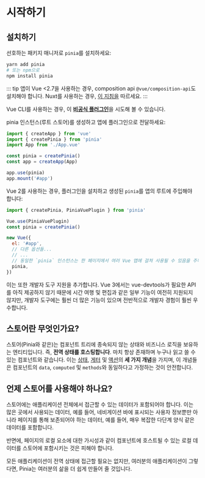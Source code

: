 # 시작하기

## 설치하기

<VueMasteryLogoLink for="pinia-cheat-sheet">
</VueMasteryLogoLink>

선호하는 패키지 매니저로 `pinia`를 설치하세요:

```bash
yarn add pinia
# 또는 npm으로
npm install pinia
```

::: tip
앱이 Vue <2.7을 사용하는 경우, composition api `@vue/composition-api`도 설치해야 합니다. Nuxt를 사용하는 경우, [이 지침을](/ssr/nuxt.md) 따르세요.
:::

Vue CLI를 사용하는 경우, 이 [**비공식 플러그인**](https://github.com/wobsoriano/vue-cli-plugin-pinia)을 시도해 볼 수 있습니다.

pinia 인스턴스(루트 스토어)를 생성하고 앱에 플러그인으로 전달하세요:

```js {2,5-6,8}
import { createApp } from 'vue'
import { createPinia } from 'pinia'
import App from './App.vue'

const pinia = createPinia()
const app = createApp(App)

app.use(pinia)
app.mount('#app')
```

Vue 2를 사용하는 경우, 플러그인을 설치하고 생성된 `pinia`를 앱의 루트에 주입해야 합니다:

```js {1,3-4,12}
import { createPinia, PiniaVuePlugin } from 'pinia'

Vue.use(PiniaVuePlugin)
const pinia = createPinia()

new Vue({
  el: '#app',
  // 다른 옵션들...
  // ...
  // 동일한 `pinia` 인스턴스는 한 페이지에서 여러 Vue 앱에 걸쳐 사용될 수 있음을 주목하세요
  pinia,
})
```

이는 또한 개발자 도구 지원을 추가합니다. Vue 3에서는 vue-devtools가 필요한 API를 아직 제공하지 않기 때문에 시간 여행 및 편집과 같은 일부 기능이 여전히 지원되지 않지만, 개발자 도구에는 훨씬 더 많은 기능이 있으며 전반적으로 개발자 경험이 훨씬 우수합니다.

## 스토어란 무엇인가요?

스토어(Pinia와 같은)는 컴포넌트 트리에 종속되지 않는 상태와 비즈니스 로직을 보유하는 엔티티입니다. 즉, **전역 상태를 호스팅합니다**. 마치 항상 존재하며 누구나 읽고 쓸 수 있는 컴포넌트와 같습니다. 이는 [상태](./core-concepts/state.md), [게터](./core-concepts/getters.md) 및 [액션](./core-concepts/actions.md)의 **세 가지 개념**을 가지며, 이 개념들은 컴포넌트의 `data`, `computed` 및 `methods`와 동일하다고 가정하는 것이 안전합니다.

## 언제 스토어를 사용해야 하나요?

스토어에는 애플리케이션 전체에서 접근할 수 있는 데이터가 포함되어야 합니다. 이는 많은 곳에서 사용되는 데이터, 예를 들어, 네비게이션 바에 표시되는 사용자 정보뿐만 아니라 페이지를 통해 보존되어야 하는 데이터, 예를 들어, 매우 복잡한 다단계 양식 같은 데이터를 포함합니다.

반면에, 페이지의 로컬 요소에 대한 가시성과 같이 컴포넌트에 호스트될 수 있는 로컬 데이터를 스토어에 포함시키는 것은 피해야 합니다.

모든 애플리케이션이 전역 상태에 접근할 필요는 없지만, 여러분의 애플리케이션이 그렇다면, Pinia는 여러분의 삶을 더 쉽게 만들어 줄 것입니다.
